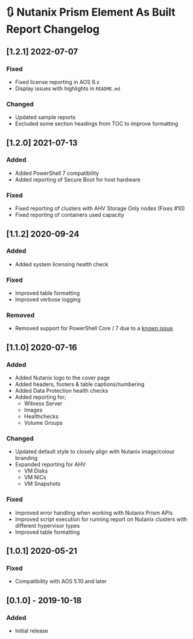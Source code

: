 # :arrows_clockwise: Nutanix Prism Element As Built Report Changelog

## [1.2.1] 2022-07-07
### Fixed
- Fixed license reporting in AOS 6.x
- Display issues with highlights in `README.md`
### Changed
- Updated sample reports
- Excluded some section headings from TOC to improve formatting

## [1.2.0] 2021-07-13

### Added
- Added PowerShell 7 compatibility
- Added reporting of Secure Boot for host hardware
### Fixed
- Fixed reporting of clusters with AHV Storage Only nodes (Fixes #10)
- Fixed reporting of containers used capacity

## [1.1.2] 2020-09-24
### Added
- Added system licensing health check

### Fixed
- Improved table formatting
- Improved verbose logging

### Removed
- Removed support for PowerShell Core / 7 due to a [known issue](https://github.com/PowerShell/PowerShell/issues/12993).

## [1.1.0] 2020-07-16
### Added
- Added Nutanix logo to the cover page
- Added headers, footers & table captions/numbering
- Added Data Protection health checks
- Added reporting for;
    - Witness Server
    - Images
    - Healthchecks
    - Volume Groups

### Changed
- Updated default style to closely align with Nutanix image/colour branding
- Expanded reporting for AHV
    - VM Disks
    - VM NICs
    - VM Snapshots

### Fixed
- Improved error handling when working with Nutanix Prism APIs
- Improved script execution for running report on Nutanix clusters with different hypervisor types
- Improved table formatting

## [1.0.1] 2020-05-21
### Fixed
- Compatibility with AOS 5.10 and later

## [0.1.0] - 2019-10-18
### Added
- Initial release
